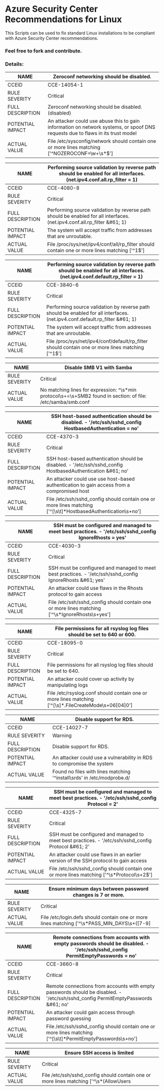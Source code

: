 # Azure Security Center Recommendations for Linux

This Scripts can be used to fix standard Linux installations to be compliant with Azure Security Center recommendations.

### Feel free to fork and contribute.

### Details:

| NAME | Zeroconf networking should be disabled. |
| --- | --- |
| CCEID | CCE-14054-1 |
| RULE SEVERITY | Critical |
| FULL DESCRIPTION | Zeroconf networking should be disabled. (disabled) |
| POTENTIAL IMPACT | An attacker could use abuse this to gain information on network systems, or spoof DNS requests due to flaws in its trust model |
| ACTUAL VALUE | File /etc/sysconfig/network should contain one or more lines matching [&#39;^NOZEROCONF=\w+\s\*$&#39;] |

| NAME | Performing source validation by reverse path should be enabled for all interfaces. (net.ipv4.conf.all.rp\_filter = 1) |
| --- | --- |
| CCEID | CCE-4080-8 |
| RULE SEVERITY | Critical |
| FULL DESCRIPTION | Performing source validation by reverse path should be enabled for all interfaces. (net.ipv4.conf.all.rp\_filter &amp;#61; 1) |
| POTENTIAL IMPACT | The system will accept traffic from addresses that are unroutable. |
| ACTUAL VALUE | File /proc/sys/net/ipv4/conf/all/rp\_filter should contain one or more lines matching [&#39;^1$&#39;] |

| NAME | Performing source validation by reverse path should be enabled for all interfaces. (net.ipv4.conf.default.rp\_filter = 1) |
| --- | --- |
| CCEID | CCE-3840-6 |
| RULE SEVERITY | Critical |
| FULL DESCRIPTION | Performing source validation by reverse path should be enabled for all interfaces. (net.ipv4.conf.default.rp\_filter &amp;#61; 1) |
| POTENTIAL IMPACT | The system will accept traffic from addresses that are unroutable. |
| ACTUAL VALUE | File /proc/sys/net/ipv4/conf/default/rp\_filter should contain one or more lines matching [&#39;^1$&#39;] |

| NAME | Disable SMB V1 with Samba |
| --- | --- |
| RULE SEVERITY | Critical |
| ACTUAL VALUE | No matching lines for expression: ^\s\*min protocol\s+=\s+SMB2 found in section: of file: /etc/samba/smb.conf |

| NAME | SSH host-based authentication should be disabled. - &#39;/etc/ssh/sshd\_config HostbasedAuthentication = no&#39; |
| --- | --- |
| CCEID | CCE-4370-3 |
| RULE SEVERITY | Critical |
| FULL DESCRIPTION | SSH host-based authentication should be disabled. - &#39;/etc/ssh/sshd\_config HostbasedAuthentication &amp;#61; no&#39; |
| POTENTIAL IMPACT | An attacker could use use host-based authentication to gain access from a compromised host |
| ACTUAL VALUE | File /etc/ssh/sshd\_config should contain one or more lines matching [&#39;^[\s\t]\*HostbasedAuthentication\s+no&#39;] |

| NAME | SSH must be configured and managed to meet best practices. - &#39;/etc/ssh/sshd\_config IgnoreRhosts = yes&#39; |
| --- | --- |
| CCEID | CCE-4030-3 |
| RULE SEVERITY | Critical |
| FULL DESCRIPTION | SSH must be configured and managed to meet best practices. - &#39;/etc/ssh/sshd\_config IgnoreRhosts &amp;#61; yes&#39; |
| POTENTIAL IMPACT | An attacker could use flaws in the Rhosts protocol to gain access |
| ACTUAL VALUE | File /etc/ssh/sshd\_config should contain one or more lines matching [&#39;^\s\*IgnoreRhosts\s+yes&#39;] |

| NAME | File permissions for all rsyslog log files should be set to 640 or 600. |
| --- | --- |
| CCEID | CCE-18095-0 |
| RULE SEVERITY | Critical |
| FULL DESCRIPTION | File permissions for all rsyslog log files should be set to 640. |
| POTENTIAL IMPACT | An attacker could cover up activity by manipulating logs |
| ACTUAL VALUE | File /etc/rsyslog.conf should contain one or more lines matching [&#39;^[\s]\*.FileCreateMode\s+06[04]0&#39;] |

| NAME | Disable support for RDS. |
| --- | --- |
| CCEID | CCE-14027-7 |
| RULE SEVERITY | Warning |
| FULL DESCRIPTION | Disable support for RDS. |
| POTENTIAL IMPACT | An attacker could use a vulnerability in RDS to compromise the system |
| ACTUAL VALUE | Found no files with lines matching &#39;^install\srds&#39; in /etc/modprobe.d/ |

| NAME | SSH must be configured and managed to meet best practices. - &#39;/etc/ssh/sshd\_config Protocol = 2&#39; |
| --- | --- |
| CCEID | CCE-4325-7 |
| RULE SEVERITY | Critical |
| FULL DESCRIPTION | SSH must be configured and managed to meet best practices. - &#39;/etc/ssh/sshd\_config Protocol &amp;#61; 2&#39; |
| POTENTIAL IMPACT | An attacker could use flaws in an earlier version of the SSH protocol to gain access |
| ACTUAL VALUE | File /etc/ssh/sshd\_config should contain one or more lines matching [&#39;^\s\*Protocol\s+2$&#39;] |

| NAME | Ensure minimum days between password changes is 7 or more. |
| --- | --- |
| RULE SEVERITY | Critical |
| ACTUAL VALUE | File /etc/login.defs should contain one or more lines matching [&#39;^\s\*PASS\_MIN\_DAYS\s+([7-9]|[1-9][0-9]+)\s\*$&#39;] |

| NAME | Remote connections from accounts with empty passwords should be disabled. - &#39;/etc/ssh/sshd\_config PermitEmptyPasswords = no&#39; |
| --- | --- |
| CCEID | CCE-3660-8 |
| RULE SEVERITY | Critical |
| FULL DESCRIPTION | Remote connections from accounts with empty passwords should be disabled. - &#39;/etc/ssh/sshd\_config PermitEmptyPasswords &amp;#61; no&#39; |
| POTENTIAL IMPACT | An attacker could gain access through password guessing |
| ACTUAL VALUE | File /etc/ssh/sshd\_config should contain one or more lines matching [&#39;^[\s\t]\*PermitEmptyPasswords\s+no&#39;] |

| NAME | Ensure SSH access is limited |
| --- | --- |
| RULE SEVERITY | Critical |
| ACTUAL VALUE | File /etc/ssh/sshd\_config should contain one or more lines matching [&#39;^\s\*(AllowUsers|AllowGroups|DenyUsers|DenyGroups)(\s+\S+)+&#39;] |
